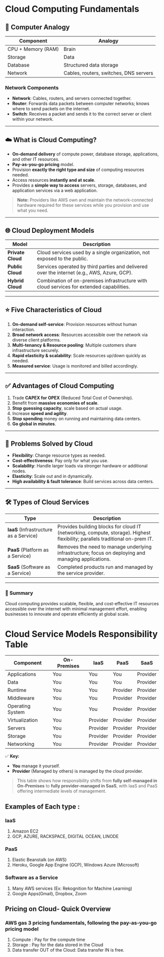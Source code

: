 # Cloud Computing Fundamentals

## 🧠 Computer Analogy

| Component  | Analogy |
|------------|---------|
| CPU + Memory (RAM) | Brain |
| Storage | Data |
| Database | Structured data storage |
| Network | Cables, routers, switches, DNS servers |

### Network Components
- **Network**: Cables, routers, and servers connected together.
- **Router**: Forwards data packets between computer networks; knows where to send packets on the internet.
- **Switch**: Receives a packet and sends it to the correct server or client within your network.

---

## ☁️ What is Cloud Computing?

- **On-demand delivery** of compute power, database storage, applications, and other IT resources.
- **Pay-as-you-go pricing** model.
- Provision **exactly the right type and size** of computing resources needed.
- Access resources **instantly and at scale**.
- Provides a **simple way to access** servers, storage, databases, and application services via a web application.

> **Note:** Providers like AWS own and maintain the network-connected hardware required for these services while you provision and use what you need.

---

## 🌐 Cloud Deployment Models

| Model | Description |
|-------|-------------|
| **Private Cloud** | Cloud services used by a single organization, not exposed to the public. |
| **Public Cloud** | Services operated by third parties and delivered over the internet (e.g., AWS, Azure, GCP). |
| **Hybrid Cloud** | Combination of on-premises infrastructure with cloud services for extended capabilities. |

---

## ⭐ Five Characteristics of Cloud

1. **On-demand self-service**: Provision resources without human interaction.
2. **Broad network access**: Resources accessible over the network via diverse client platforms.
3. **Multi-tenancy & Resource pooling**: Multiple customers share infrastructure securely.
4. **Rapid elasticity & scalability**: Scale resources up/down quickly as needed.
5. **Measured service**: Usage is monitored and billed accordingly.

---

## ✅ Advantages of Cloud Computing

1. Trade **CAPEX for OPEX** (Reduced Total Cost of Ownership).
2. Benefit from **massive economies of scale**.
3. **Stop guessing capacity**, scale based on actual usage.
4. Increase **speed and agility**.
5. **Stop spending** money on running and maintaining data centers.
6. **Go global in minutes**.

---

## 🔧 Problems Solved by Cloud

- **Flexibility**: Change resource types as needed.
- **Cost-effectiveness**: Pay only for what you use.
- **Scalability**: Handle larger loads via stronger hardware or additional nodes.
- **Elasticity**: Scale out and in dynamically.
- **High availability & fault tolerance**: Build services across data centers.

---

## 🛠️ Types of Cloud Services

| Type | Description |
|------|-------------|
| **IaaS** (Infrastructure as a Service) | Provides building blocks for cloud IT (networking, compute, storage). Highest flexibility; parallels traditional on-prem IT. |
| **PaaS** (Platform as a Service) | Removes the need to manage underlying infrastructure; focus on deploying and managing applications. |
| **SaaS** (Software as a Service) | Completed products run and managed by the service provider. |

---

### 📌 Summary

Cloud computing provides scalable, flexible, and cost-effective IT resources accessible over the internet with minimal management effort, enabling businesses to innovate and operate efficiently at global scale.


# Cloud Service Models Responsibility Table

| Component        | On-Premises | IaaS                | PaaS                 | SaaS                |
|------------------|-------------|---------------------|----------------------|---------------------|
| Applications     | You         | You                 | You                  | Provider            |
| Data             | You         | You                 | You                  | Provider            |
| Runtime          | You         | You                 | Provider             | Provider            |
| Middleware       | You         | You                 | Provider             | Provider            |
| Operating System | You         | You                 | Provider             | Provider            |
| Virtualization   | You         | Provider            | Provider             | Provider            |
| Servers          | You         | Provider            | Provider             | Provider            |
| Storage          | You         | Provider            | Provider             | Provider            |
| Networking       | You         | Provider            | Provider             | Provider            |

✅ **Key:**
- **You** manage it yourself.
- **Provider** (Managed by others) is managed by the cloud provider.

> This table shows how responsibility shifts from **fully self-managed in On-Premises** to **fully provider-managed in SaaS**, with IaaS and PaaS offering intermediate levels of management.

## Examples of Each type :

### IaaS

1. Amazon EC2
2. GCP, AZURE, RACKSPACE, DIGITAL OCEAN, LINODE

### PaaS

1. Elastic Beanstalk (on AWS)
2. Heroku, Google App Engine (GCP), Windows Azure (Microsoft)

### Software as a Service
1. Many AWS services (Ex: Rekognition for Machine Learning)
2. Google Apps(Gmail), Dropbox, Zoom

## Pricing on Cloud- Quick Overview

### AWS gas 3 pricing fundamentals, following the pay-as-you-go pricing model

1. Compute : Pay for the compute time
2. Storage : Pay for the data stored in the Cloud
3. Data transfer OUT of the Cloud: Data transfer IN is free.